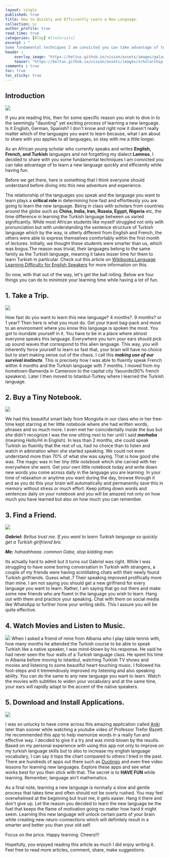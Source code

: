 ```yaml
---
layout: single
published: true
title: How to Quickly and Efficiently Learn a New Language.
collection: sc
author_profile: true
read_time: true
categories: [Blog] #[tutorials]
excerpt : "
Some fundamental techniques I am convicted you can take advantage of to learn a new language quickly and efficiently while having fun."
header :
    overlay_image: "https://beltus.github.io/vision/assets/images/galaxy.png"
    teaser: "https://beltus.github.io/vision/assets/images/scholarship.jpg"
comments : true
toc: true
toc_sticky: true
---
```


## Introduction
![](https://beltus.github.io/vision/assets/images/scholarship.jpg)

If you are reading this, then for some specific reason you wish to dive in to the seemingly "daunting" yet exciting process of learning a new language. Is it English, German, Spanish? I don't know and right now it doesn't really matter which of the languages you want to learn because, what I am about to share with you applies to all languages, so stay with me a little longer.

As an African young scholar who currently speaks and writes **English, French, and Turkish** languages and not forgetting my dialect **Lamnso**, I decided to share with you some fundamental techniques I am convicted you can take advantage of to learn a new language quickly and efficiently while having fun.

Before we get there, here is something that I think everyone should understand before diving into this new adventure and experience.

The relationship of the languages you speak and the language you want to learn plays a **critical role** in determining how fast and effortlessly you are going to learn the new language. Being in class with scholars from countries around the globe such as **China, India, Iran, Russia, Egypt, Nigeria** etc, the time difference in learning the Turkish language between us varied significantly. While most African students like myself struggled not only with pronunciation but with understanding the sentence structure of Turkish language which by the way, is utterly different from English and French, the others were able to express themselves comfortably within the first month of lectures. Initially, we thought these students were smarter than us, which was bogus.The reason was trivial, their languages belong to the same family as the Turkish language, meaning it takes lesser time for them to learn Turkish in particular. Check out this article on [Wikibooks:Language Learning Difficulty for English Speakers](https://en.wikibooks.org/wiki/Wikibooks:Language_Learning_Difficulty_for_English_Speakers) for more information on this.

So now, with that out of the way, let's get the ball rolling. Below are four things you can do to minimize your learning time while having a lot of fun.  

## 1. Take a Trip.

![](https://beltus.github.io/vision/assets/images/l1.jpg)

How fast do you want to learn this new language? 4 months?. 9 months? or 1 year? Then here is what you must do. Get your travel bag-pack and move to an environment where you know this language is spoken the most. You got to inundate yourself in it. You have to be in a place where almost everyone speaks this language. Everywhere you turn your ears should pick up sound waves that correspond to this alien language. This way, you will inherently force yourself to learn so fast that, your brain will have no choice but to start making sense out of the chaos. I call this ***making use of our survival instincts***. This is precisely how I was able to fluently speak French within 4 months and the Turkish language with 7 months. I moved from my hometown-Bamenda in Cameroon to the capital city Yaounde(90% french speakers). Later I then moved to Istanbul-Turkey where I learned the Turkish language.

## 2. Buy a Tiny Notebook.

![](https://beltus.github.io/vision/assets/images/l2.jpg)

We had this beautiful smart lady from Mongolia in our class who in her free-time kept starring at her little notebook where she had written words, phrases and so much more. I even met her coincidentally inside the bus but she didn't recognize I was the one sitting next to her until I said ***merhaba*** (meaning *Hello/Hi* in English). In less than 2 months, she could speak Turkish so fluently that the rest of us, had no choice than to listen and watch in admiration when she started speaking. We could not even understand more than 70% of what she was saying. That is how good she was. The magic was in her *tiny little notebook* which she carried with her everywhere she went. Get your own little notebook today and write down new words you come across daily in the language you are learning. In your time of relaxation or anytime you want during the day, browse through it and as you do this your brain will automatically and permanently save this in memory without stress or much effort. Keep jotting down words and sentences daily on your notebook and you will be amazed not only on how much you have learned but also on how much you can remember.

## 3. Find a Friend.

![](https://beltus.github.io/vision/assets/images/l3.jpg)

***Gabriel:*** *Beltus trust me. If you want to learn Turkish language so quickly get a Turkish girlfriend bro.*

***Me:*** *hahaahhaaa. common Gabe, stop kidding man.*

Its actually hard to admit but it turns out Gabriel was right. While I was struggling to have some boring conversation in Turkish with strangers, a couple of my friends were having scintillating chats with their newly found Turkish girlfriends. Guess what..? Their speaking improved prolifically more than mine. I am not saying you should get a new girlfriend for every language you want to learn. Rather, I am saying that go out there and make some new friends who are fluent in the language you wish to learn. Hang out with them and practice your speaking. Chat with them on social media like WhatsApp to further hone your writing skills. This I assure you will be quite effective.

## 4. Watch Movies and Listen to Music.

![](https://beltus.github.io/vision/assets/images/l4.jpg)
When I asked a friend of mine from Albania who I play table tennis with, how many months he attended the Turkish course to be able to speak Turkish like a native speaker, I was mind-blown by his response. He said he had never seen the four walls of a Turkish language class. He spent his time in Albania before moving to Istanbul, watching Turkish TV shows and movies and listening to some beautiful heart-touching music. I followed his foot-steps and it tremendously improved my listening and also speaking ability. You can do the same to any new language you want to learn. Watch the movies with subtitles to widen your vocabulary and at the same time, your ears will rapidly adapt to the accent of the native speakers.

## 5. Download and Install Applications.

![](https://beltus.github.io/vision/assets/images/app.jpg)

I was so unlucky to have come across this amazing application called [Anki](https://www.ankiapp.com/) later than sooner while watching a youtube video of Professor Trefor Bazett. He recommended this app to help memorize words in a really fun and effective way. I decided to give it a try and was mind-blown by the results. Based on my personal experience with using this app not only to improve on my turkish language skills but to also to increase my english language vocabulary, I can say it tops the chart compared to others I tried in the past. There are hundreds of apps out there such as [Duolingo](https://www.duolingo.com/) and even free video lessons for learning new languages. Explore these apps and see what works best for you then stick with that. The secret is to **HAVE FUN** while learning. Remember, language ain't mathematics.


As a final note, learning a new language is normally a slow and gentle process that takes time and often should not be overly rushed. You may feel overwhelmed at the beginning but trust me, it gets easier. Hang it there and don't give up. Let the reason you decided to learn the new language be the fuel that keeps the flame of motivation going no matter how hard it might seem. Learning this new language will unlock certain parts of your brain while creating new neuro-connections which will definitely result in a smarter and better you than your old self.

Focus on the price. Happy learning. Cheers!!!

Hopefully, you enjoyed reading this article as much I did enjoy writing it. Feel free to read more articles, comment, share, make suggestions.



<div class="fb-comments" data-href="https://beltus.github.io/vision/blog/2020-102-15-learning-new-language/" data-width="550" data-numposts="10"></div>
